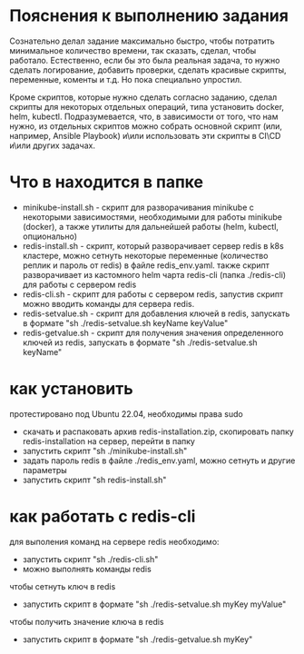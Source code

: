 # Пояснения к выполнению задания
Сознательно делал задание максимально быстро, чтобы потратить минимальное количество времени, так сказать, сделал, чтобы работало. Естественно, если бы это была реальная задача, то нужно сделать логирование, добавить проверки, сделать красивые скрипты, переменные, коменты и т.д. Но пока специально упростил. 

Кроме скриптов, которые нужно сделать согласно заданию, сделал скрипты для некоторых отдельных операций, типа установить docker, helm, kubectl. Подразумевается, что, в зависимости от того, что нам нужно, из отдельных скриптов можно собрать основной скрипт (или, например, Ansible Playbook) и\или использовать эти скрипты в CI\CD и\или других задачах. 

# Что в находится в папке
- minikube-install.sh - скрипт для разворачивания minikube с некоторыми зависимостями, необходимыми для работы minikube (docker), а также утилиты для дальнейшей работы (helm, kubectl, опционально)
- redis-install.sh - скрипт, который разворачивает сервер redis в k8s кластере, можно сетнуть некоторые переменные (количество реплик и пароль от redis) в файле redis_env.yaml. также скрипт разворачивает из кастомного helm чарта redis-cli (папка ./redis-cli) для работы с сервером redis
- redis-cli.sh - скрипт для работы с сервером redis, запустив скрипт можно вводить команды для сервера redis.
- redis-setvalue.sh - скрипт для добавления ключей в redis, запускать в формате "sh ./redis-setvalue.sh keyName keyValue"
- redis-getvalue.sh - скрипт для получения значения определенного ключей из redis, запускать в формате "sh ./redis-setvalue.sh keyName"

# как установить
протестировано под Ubuntu 22.04, необходимы права sudo
- скачать и распаковать архив redis-installation.zip, скопировать папку redis-installation на сервер, перейти в папку 
- запустить скрипт "sh ./minikube-install.sh"
- задать пароль redis в файле ./redis_env.yaml, можно сетнуть и другие параметры
- запустить скрипт "sh redis-install.sh"

# как работать с redis-cli
для выполения команд на сервере redis необходимо:
- запустить скрипт "sh ./redis-cli.sh"
- можно выполнять команды redis

чтобы сетнуть ключ в redis
- запустить скрипт в формате "sh ./redis-setvalue.sh myKey myValue"

чтобы получить значение ключа в redis
- запустить скрипт в формате "sh ./redis-getvalue.sh myKey"
